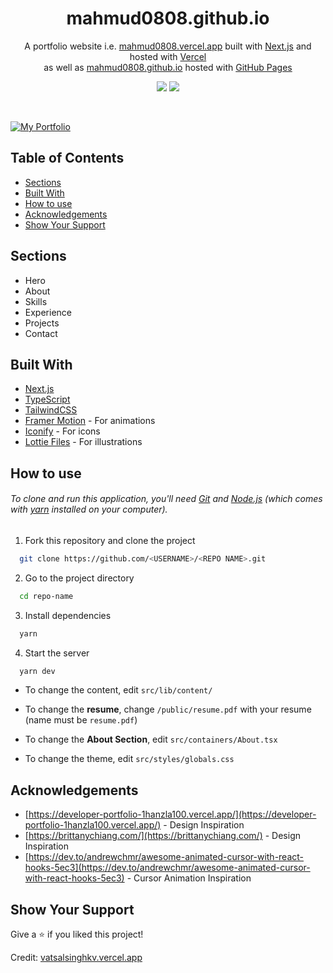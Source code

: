 <h1 align="center">
  mahmud0808.github.io
</h1>
<p align="center">
  A portfolio website i.e. <a href="https://mahmud0808.vercel.app" target="_blank">mahmud0808.vercel.app</a> built with <a href="https://nextjs.org/" target="_blank">Next.js</a> and hosted with <a href="https://vercel.com/" target="_blank">Vercel</a> <br> as well as <a href="https://mahmud0808.github.io" target="_blank">mahmud0808.github.io</a> hosted with <a href="https://pages.github.com/" target="_blank">GitHub Pages</a>
</p>

<p align="center">
  <a href="https://choosealicense.com/licenses/mit/"><img src="https://img.shields.io/badge/License-MIT-brightgreen" /></a>
  <img src="https://img.shields.io/badge/Version-2.0.0-blue" />
</p>

<br>

[![My Portfolio](https://i.postimg.cc/51nwvR8p/mahmudul-hasan-portfolio.png)](https://mahmud0808.vercel.app/)

## Table of Contents

- [Sections](#sections)
- [Built With](#built-with)
- [How to use](#how-to-use)
- [Acknowledgements](#acknowledgements)
- [Show Your Support](#show-your-support)

## Sections

- Hero
- About
- Skills
- Experience
- Projects
- Contact

## Built With

- [Next.js](https://nextjs.org/)
- [TypeScript](https://www.typescriptlang.org/)
- [TailwindCSS](https://tailwindcss.com/)
- [Framer Motion](https://www.framer.com/motion/) - For animations
- [Iconify](https://icon-sets.iconify.design/) - For icons
- [Lottie Files](https://lottiefiles.com/) - For illustrations

## How to use

###### To clone and run this application, you'll need [Git](https://git-scm.com) and [Node.js](https://nodejs.org/en/download/) (which comes with [yarn](https://yarnpkg.com) installed on your computer).

1. Fork this repository and clone the project

```bash
  git clone https://github.com/<USERNAME>/<REPO NAME>.git
```

2. Go to the project directory

```bash
  cd repo-name
```

3. Install dependencies

```bash
  yarn
```

4. Start the server

```bash
  yarn dev
```

- To change the content, edit `src/lib/content/`

- To change the **resume**, change `/public/resume.pdf` with your resume (name must be `resume.pdf`)

- To change the **About Section**, edit `src/containers/About.tsx`

- To change the theme, edit `src/styles/globals.css`

## Acknowledgements

- [https://developer-portfolio-1hanzla100.vercel.app/](https://developer-portfolio-1hanzla100.vercel.app/) - Design Inspiration
- [https://brittanychiang.com/](https://brittanychiang.com/) - Design Inspiration
- [https://dev.to/andrewchmr/awesome-animated-cursor-with-react-hooks-5ec3](https://dev.to/andrewchmr/awesome-animated-cursor-with-react-hooks-5ec3) - Cursor Animation Inspiration

## Show Your Support

Give a ⭐️ if you liked this project!

Credit: [vatsalsinghkv.vercel.app](https://vatsalsinghkv.vercel.app)
